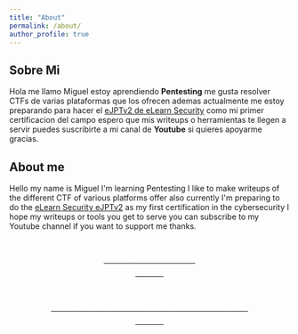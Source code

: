 ```yaml
---
title: "About"
permalink: /about/
author_profile: true
---
```


## Sobre Mi 

Hola me llamo Miguel estoy aprendiendo **Pentesting** me gusta resolver CTFs de  varias plataformas que los ofrecen ademas actualmente me estoy preparando para hacer el [eJPTv2 de eLearn Security](https://ine.com/learning/certifications/internal/elearnsecurity-junior-penetration-tester-cert) como mi primer certificacion del campo espero que mis writeups o herramientas te llegen a servir puedes suscribirte a mi canal de **Youtube** si quieres apoyarme gracias.

## About me

Hello my name is Miguel I'm learning Pentesting I like to make writeups of the different CTF of various platforms offer also currently I'm preparing to do the [eLearn Security eJPTv2](https://ine.com/learning/certifications/internal/elearnsecurity-junior-penetration-tester-cert) as my first certification in the cybersecurity I hope my writeups or tools you get to serve you can subscribe to my Youtube channel if you want to support me thanks.

<p align="center">
  <a href="https://mikerega7.github.io" class="btn">
    <code style="font-size: 1.5em;color:#FFFFFF;">
    > Posts <
    </code>
  </a>
</p>

<p align="center">
  <a href="https://www.youtube.com/@mikerega7724" class="btn">
    <code style="font-size: 1.5em;color:#FFFFFF;">
    > Mi canal de YouTube < 
    </code>
  </a>
</p>
